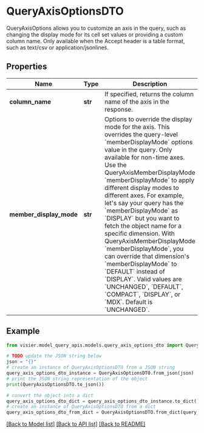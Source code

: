 # QueryAxisOptionsDTO

QueryAxisOptions allows you to customize an axis in the query, such as changing the display mode for its cell set values or providing a custom column name.  Only available when the Accept header is a table format, such as text/csv or application/jsonlines.

## Properties

Name | Type | Description | Notes
------------ | ------------- | ------------- | -------------
**column_name** | **str** | If specified, returns the column name of the axis in the response. | [optional] 
**member_display_mode** | **str** | Options to override the display mode for the axis. This overrides the query-level &#x60;memberDisplayMode&#x60; options value in the query.  Only available for non-time axes. Use the QueryAxisMemberDisplayMode &#x60;memberDisplayMode&#x60; to apply different display modes to different axes.  For example, let&#39;s say your query has the &#x60;memberDisplayMode&#x60; as &#x60;DISPLAY&#x60; but you want to fetch the object name for a specific dimension.  With QueryAxisMemberDisplayMode &#x60;memberDisplayMode&#x60;, you can override that dimension&#39;s &#x60;memberDisplayMode&#x60; to &#x60;DEFAULT&#x60; instead of &#x60;DISPLAY&#x60;.   Valid values are &#x60;UNCHANGED&#x60;, &#x60;DEFAULT&#x60;, &#x60;COMPACT&#x60;, &#x60;DISPLAY&#x60;, or &#x60;MDX&#x60;. Default is &#x60;UNCHANGED&#x60;. | [optional] 

## Example

```python
from visier.model_query_apis.models.query_axis_options_dto import QueryAxisOptionsDTO

# TODO update the JSON string below
json = "{}"
# create an instance of QueryAxisOptionsDTO from a JSON string
query_axis_options_dto_instance = QueryAxisOptionsDTO.from_json(json)
# print the JSON string representation of the object
print(QueryAxisOptionsDTO.to_json())

# convert the object into a dict
query_axis_options_dto_dict = query_axis_options_dto_instance.to_dict()
# create an instance of QueryAxisOptionsDTO from a dict
query_axis_options_dto_from_dict = QueryAxisOptionsDTO.from_dict(query_axis_options_dto_dict)
```
[[Back to Model list]](../README.md#documentation-for-models) [[Back to API list]](../README.md#documentation-for-api-endpoints) [[Back to README]](../README.md)


